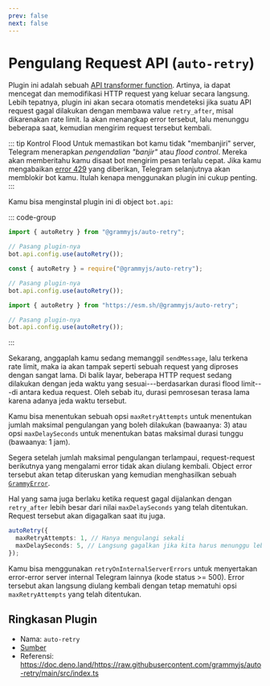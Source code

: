 ```yaml
---
prev: false
next: false
---
```


# Pengulang Request API (`auto-retry`)

Plugin ini adalah sebuah [API transformer function](../advanced/transformers).
Artinya, ia dapat mencegat dan memodifikasi HTTP request yang keluar secara langsung.
Lebih tepatnya, plugin ini akan secara otomatis mendeteksi jika suatu API request gagal dilakukan dengan membawa value `retry_after`, misal dikarenakan rate limit.
Ia akan menangkap error tersebut, lalu menunggu beberapa saat, kemudian mengirim request tersebut kembali.

::: tip Kontrol Flood
Untuk memastikan bot kamu tidak "membanjiri" server, Telegram menerapkan _pengendalian "banjir"_ atau _flood control_.
Mereka akan memberitahu kamu disaat bot mengirim pesan terlalu cepat.
Jika kamu mengabaikan [error 429](../resources/faq#_429-too-many-requests-retry-after-x) yang diberikan, Telegram selanjutnya akan memblokir bot kamu.
Itulah kenapa menggunakan plugin ini cukup penting.
:::

Kamu bisa menginstal plugin ini di object `bot.api`:

::: code-group

```ts [TypeScript]
import { autoRetry } from "@grammyjs/auto-retry";

// Pasang plugin-nya
bot.api.config.use(autoRetry());
```

```js [JavaScript]
const { autoRetry } = require("@grammyjs/auto-retry");

// Pasang plugin-nya
bot.api.config.use(autoRetry());
```

```ts [Deno]
import { autoRetry } from "https://esm.sh/@grammyjs/auto-retry";

// Pasang plugin-nya
bot.api.config.use(autoRetry());
```

:::

Sekarang, anggaplah kamu sedang memanggil `sendMessage`, lalu terkena rate limit, maka ia akan tampak seperti sebuah request yang diproses dengan sangat lama.
Di balik layar, beberapa HTTP request sedang dilakukan dengan jeda waktu yang sesuai---berdasarkan durasi flood limit---di antara kedua request.
Oleh sebab itu, durasi pemrosesan terasa lama karena adanya jeda waktu tersebut.

Kamu bisa menentukan sebuah opsi `maxRetryAttempts` untuk menentukan jumlah maksimal pengulangan yang boleh dilakukan (bawaanya: 3) atau opsi `maxDelaySeconds` untuk menentukan batas maksimal durasi tunggu (bawaanya: 1 jam).

Segera setelah jumlah maksimal pengulangan terlampaui, request-request berikutnya yang mengalami error tidak akan diulang kembali.
Object error tersebut akan tetap diteruskan yang kemudian menghasilkan sebuah [`GrammyError`](../guide/errors#object-grammyerror).

Hal yang sama juga berlaku ketika request gagal dijalankan dengan `retry_after` lebih besar dari nilai `maxDelaySeconds` yang telah ditentukan.
Request tersebut akan digagalkan saat itu juga.

```ts
autoRetry({
  maxRetryAttempts: 1, // Hanya mengulangi sekali
  maxDelaySeconds: 5, // Langsung gagalkan jika kita harus menunggu lebih dari 5 detik
});
```

Kamu bisa menggunakan `retryOnInternalServerErrors` untuk menyertakan error-error server internal Telegram lainnya (kode status >= 500).
Error tersebut akan langsung diulang kembali dengan tetap mematuhi opsi `maxRetryAttempts` yang telah ditentukan.

## Ringkasan Plugin

- Nama: `auto-retry`
- [Sumber](https://github.com/grammyjs/auto-retry)
- Referensi: <https://doc.deno.land/https://raw.githubusercontent.com/grammyjs/auto-retry/main/src/index.ts>
